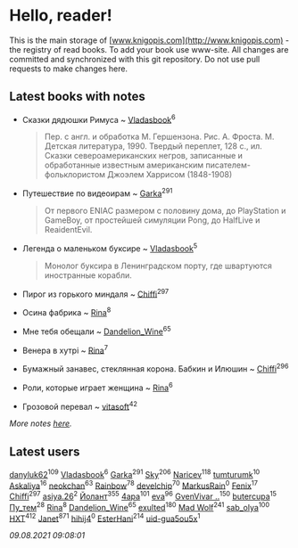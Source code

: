 # Hello, reader!
This is the main storage of [www.knigopis.com](http://www.knigopis.com) - the registry of read books.
To add your book use www-site. All changes are committed and synchronized with this git repository.
Do not use pull requests to make changes here.


## Latest books with notes
* Сказки дядюшки Римуса ~ [Vladasbook](users/221/221759364-yandex)<sup>6</sup>
    > Пер. с англ. и обработка М. Гершензона.
    > Рис. А. Фроста.
    > М. Детская литература, 1990.
    > Твердый переплет, 128 с., ил.
    > Сказки североамериканских негров, записанные и обработанные известным американским писателем-фольклористом Джоэлем Харрисом (1848-1908)

* Путешествие по видеоирам ~ [Garka](users/115/115753719718250012620-google)<sup>291</sup>
    > От первого ENIAC размером с половину дома, до PlayStation и GameBoy, от простейшей симуляции Pong, до HalfLive и ReaidentEvil.

* Легенда о маленьком буксире ~ [Vladasbook](users/221/221759364-yandex)<sup>5</sup>
    > Монолог буксира в Ленинградском порту, где швартуются иностранные корабли.

* Пирог из горького миндаля ~ [Chiffi](users/105/105831994080785626680-google)<sup>297</sup>

* Осина фабрика ~ [Rina](users/102/102857111133378678801-google)<sup>8</sup>

* Мне тебя обещали ~ [Dandelion_Wine](users/586/58602788-vkontakte)<sup>65</sup>

* Венера в хутрі ~ [Rina](users/102/102857111133378678801-google)<sup>7</sup>

* Бумажный занавес, стеклянная корона. Бабкин и Илюшин ~ [Chiffi](users/105/105831994080785626680-google)<sup>296</sup>

* Роли, которые играет женщина ~ [Rina](users/102/102857111133378678801-google)<sup>6</sup>

* Грозовой перевал ~ [vitasoft](users/474/47446642-vkontakte)<sup>42</sup>


_More notes [here](latest_books_with_notes.md)._


## Latest users
[danyluk62](users/374/374149854-vkontakte)<sup>109</sup> 
[Vladasbook](users/221/221759364-yandex)<sup>6</sup> 
[Garka](users/115/115753719718250012620-google)<sup>291</sup> 
[Sky](users/118/118049897850017649660-googleplus)<sup>206</sup> 
[Naricev](users/107/107090515204537133928-google)<sup>118</sup> 
[tumturumk](users/135/135685382-vkontakte)<sup>10</sup> 
[Askaliya](users/326/326783541-vkontakte)<sup>16</sup> 
[neokchan](users/113/113179958976964886996-google)<sup>63</sup> 
[Rainbow](users/109/109787328219839805802-google)<sup>78</sup> 
[develchip](users/852/85203415-vkontakte)<sup>70</sup> 
[MarkusRain](users/109/109935069004582832811-googleplus)<sup>0</sup> 
[Fenix](users/111/111367585493471720963-google)<sup>17</sup> 
[Chiffi](users/105/105831994080785626680-google)<sup>297</sup> 
[asiya.26](users/309/309122898-yandex)<sup>2</sup> 
[Йолант](users/104/104690883692185089260-google)<sup>355</sup> 
[4apa](users/117/117392596378069249667-google)<sup>101</sup> 
[eva](users/111/111656270551033014778-google)<sup>96</sup> 
[GvenVivar ..](users/158/158266434925901-facebook)<sup>150</sup> 
[butercupa](users/193/193697993-vkontakte)<sup>15</sup> 
[Пу_тем](users/344/3448154788585127-facebook)<sup>28</sup> 
[Rina](users/102/102857111133378678801-google)<sup>8</sup> 
[Dandelion_Wine](users/586/58602788-vkontakte)<sup>65</sup> 
[exulted](users/100/100599204551896265722-google)<sup>180</sup> 
[Mad Wolf](users/947/94738840-vkontakte)<sup>241</sup> 
[sab_olya](users/139/139338401-vkontakte)<sup>100</sup> 
[HXT](users/100/100002563462782-facebook)<sup>412</sup> 
[Janet](users/108/108113656204404967440-google)<sup>871</sup> 
[hihij4](users/106/106174139988189335509-google)<sup>0</sup> 
[EsterHani](users/305/30558181-vkontakte)<sup>214</sup> 
[uid-gua5ou5x](users/820/820026022-yandex)<sup>1</sup> 


_09.08.2021 09:08:01_
